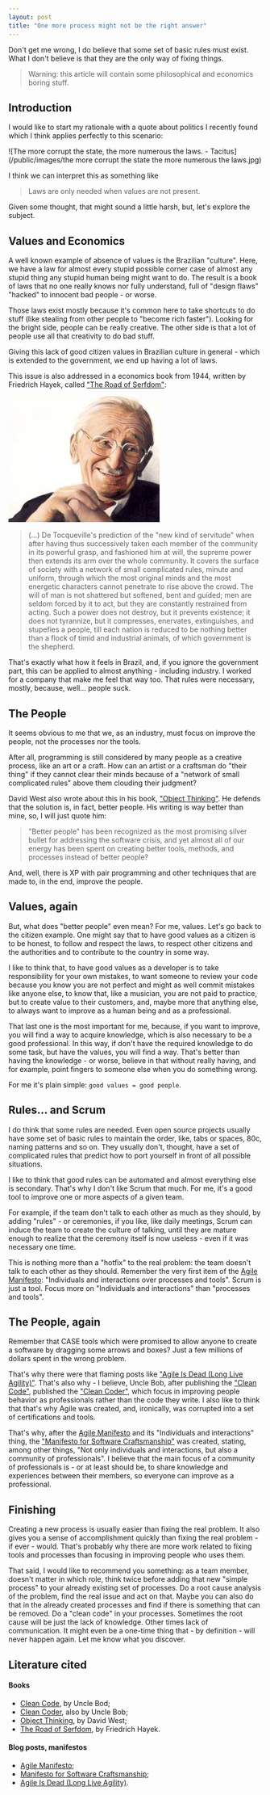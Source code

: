 ```yaml
---
layout: post
title: "One more process might not be the right answer"
---
```


Don't get me wrong, I do believe that some set of basic rules must exist.
What I don't believe is that they are the only way of fixing things.

> Warning: this article will contain some philosophical and economics
boring stuff.

## Introduction

I would like to start my rationale with a quote about politics
I recently found which I think applies perfectly to this scenario:

![The more corrupt the state, the more numerous the laws. - Tacitus](/public/images/the more corrupt the state the more numerous the laws.jpg)

I think we can interpret this as something like

> Laws are only needed when values are not present.

Given some thought, that might sound a little harsh, but, let's explore
the subject.

## Values and Economics

A well known example of absence of values is the Brazilian "culture".
Here, we have a law for almost every stupid possible corner case of almost
any stupid thing any stupid human being might want to do. The result is a
book of laws that no one really knows nor fully understand, full
of "design flaws" "hacked" to innocent bad people - or worse.

Those laws exist mostly because it's common here to take shortcuts
to do stuff (like stealing from other people to "become rich faster").
Looking for the bright side, people can be really
creative. The other side is that a lot of people use all that
creativity to do bad stuff.

Giving this lack of good citizen
values in Brazilian culture in general - which is extended to the
government, we end up having a lot of laws.

This issue is also addressed in a economics book from 1944, written by
Friedrich Hayek, called
["The Road of Serfdom"](http://www.amazon.com/gp/product/0226320553/ref=as_li_tl?ie=UTF8&camp=1789&creative=390957&creativeASIN=0226320553&linkCode=as2&tag=carlbeck-20&linkId=GWMI44FYUFMMSGRJ):

![Friedrich Hayek](/public/images/von-hayek.jpg)

> (...) De Tocqueville's prediction of the "new kind of servitude" when
after having thus successively taken each member of the community in its
powerful grasp, and fashioned him at will, the supreme power then extends
its arm over the whole community. It covers the surface of society with
a network of small complicated rules, minute and uniform, through which
the most original minds and the most energetic characters cannot penetrate
to rise above the crowd. The will of man is not shattered but softened,
bent and guided; men are seldom forced by it to act, but they are
constantly restrained from acting. Such a power does not destroy, but
it prevents existence; it does not tyrannize, but it compresses,
enervates, extinguishes, and stupefies a people, till each nation is
reduced to be nothing better than a flock of timid and industrial
animals, of which government is the shepherd.

That's exactly what how it feels in Brazil, and,
if you ignore the government part, this can be applied to almost anything -
including industry. I worked for a company that make me feel that way too.
That rules were necessary, mostly, because, well... people suck.

## The People

It seems obvious to me that we, as an industry, must focus on improve the
people, not the processes nor the tools.

After all, programming is still considered by many people as a creative
process, like an art or a craft. How can an artist or a craftsman do
"their thing" if they cannot clear their minds because of a
"network of small complicated rules" above them clouding their judgment?

David West also wrote about this in his book,
["Object Thinking"](http://www.amazon.com/gp/product/0735619654/ref=as_li_tl?ie=UTF8&camp=1789&creative=390957&creativeASIN=0735619654&linkCode=as2&tag=carlbeck-20&linkId=YOAGPVXGOZL2DKWY).
He defends that the solution is, in fact, better people. His writing
is way better than mine, so, I will just quote him:

> "Better people" has been recognized as the most promising silver bullet
for addressing the software crisis, and yet almost all of our energy has
been spent on creating better tools, methods, and processes instead of
better people?

And, well, there is XP with pair programming and other techniques that
are made to, in the end, improve the people.

## Values, again

But, what does "better people" even mean? For me, values. Let's go
back to the citizen example. One might say that
to have good values as a citizen is to be honest, to follow and respect
the laws, to respect other citizens and the authorities and to
contribute to the country in some way.

I like to think that, to have good values as a developer is
to take responsibility for your own mistakes, to want someone to
review your code because you know you are not perfect and might as well
commit mistakes like anyone else, to know that, like a musician, you are
not paid to practice, but to create value to their customers, and,
maybe more that anything else, to always want to improve as a
human being and as a professional.

That last one is the most important
for me, because, if you want to improve, you will find a way to
acquire knowledge, which is also necessary to be a good professional.
In this way, if don't have the required knowledge to do some task,
but have the values, you will find a way. That's better than having
the knowledge - or worse, believe in that without really having, and
for example, point fingers to someone else when you do something wrong.

For me it's plain simple: `good values = good people`.

## Rules... and Scrum

I do think that some rules are needed. Even open source projects usually
have some set of basic rules to maintain the order, like, tabs or spaces,
80c, naming patterns and so on. They usually don't, thought, have a set
of complicated rules that predict how to port yourself in front of all
possible situations.

I like to think that good rules can be automated and almost everything else
is secondary. That's why I don't like Scrum that much. For me, it's
a good tool to improve one or more aspects of a given team.

For example, if the team don't talk to each other as much as they should,
by adding "rules" - or ceremonies, if you like, like daily meetings, Scrum
can induce the team to create the culture of talking, until they are
mature enough to realize that the ceremony itself is now useless - even if it
was necessary one time.

This is nothing more than a "hotfix" to the real problem:
the team doesn't talk to each other as they should. Remember the very first
item of the [Agile Manifesto](http://www.agilemanifesto.org/):
"Individuals and interactions over processes and tools". Scrum is just
a tool. Focus more on "Individuals and interactions" than
"processes and tools".

## The People, again

Remember that CASE tools which were promised to allow anyone to create a
software by dragging some arrows and boxes? Just a few millions of
dollars spent in the wrong problem.

That's why there were that flaming posts like
["Agile Is Dead (Long Live Agility)"](https://pragdave.me/blog/2014/03/04/time-to-kill-agile.html).
That's also why - I believe, Uncle Bob, after publishing the
["Clean Code"](http://www.amazon.com/gp/product/0132350882/ref=as_li_tl?ie=UTF8&camp=1789&creative=390957&creativeASIN=0132350882&linkCode=as2&tag=carlbeck-20&linkId=M5YAXQCRGWV37R22),
published the
["Clean Coder"](http://www.amazon.com/gp/product/0132350882/ref=as_li_tl?ie=UTF8&camp=1789&creative=390957&creativeASIN=0132350882&linkCode=as2&tag=carlbeck-20&linkId=VC6WP7H543ZXMOK7),
which focus in improving people behavior as professionals rather than the
code they write. I also like to think that that's why Agile was created,
and, ironically, was corrupted into a set of certifications and tools.

That's why, after the [Agile Manifesto](http://www.agilemanifesto.org/)
and its "Individuals and interactions" thing, the
["Manifesto for Software Craftsmanship"](http://manifesto.softwarecraftsmanship.org/)
was created, stating, among other things,
"Not only individuals and interactions, but also a community of
professionals". I believe that the main focus of a community
of professionals is - or at least should be, to share knowledge and
experiences between their members, so everyone can improve as a
professional.

## Finishing

Creating a new process is usually easier than fixing the real
problem. It also gives you a sense of accomplishment quickly than fixing
the real problem - if ever - would. That's probably why there are more
work related to fixing tools and processes than focusing in improving
people who uses them.

That said, I would like to recommend you something: as a team member, doesn't
matter in which role, think twice before adding that new "simple
process" to your already existing set of processes. Do a root cause analysis
of the problem, find the real issue and act on that. Maybe you can also
do that in the already created processes and find if there is something
that can be removed. Do a "clean code" in your processes. Sometimes the
root cause will be just the lack of knowledge.
Other times lack of communication. It might even be a one-time
thing that - by definition - will never happen again. Let me know what you
discover.


## Literature cited

#### Books

- [Clean Code](http://www.amazon.com/gp/product/0132350882/ref=as_li_tl?ie=UTF8&camp=1789&creative=390957&creativeASIN=0132350882&linkCode=as2&tag=carlbeck-20&linkId=M5YAXQCRGWV37R22), by Uncle Bod;
- [Clean Coder](http://www.amazon.com/gp/product/0132350882/ref=as_li_tl?ie=UTF8&camp=1789&creative=390957&creativeASIN=0132350882&linkCode=as2&tag=carlbeck-20&linkId=VC6WP7H543ZXMOK7), also by Uncle Bob;
- [Object Thinking](http://www.amazon.com/gp/product/0735619654/ref=as_li_tl?ie=UTF8&camp=1789&creative=390957&creativeASIN=0735619654&linkCode=as2&tag=carlbeck-20&linkId=YOAGPVXGOZL2DKWY), by David West;
- [The Road of Serfdom](http://www.amazon.com/gp/product/0226320553/ref=as_li_tl?ie=UTF8&camp=1789&creative=390957&creativeASIN=0226320553&linkCode=as2&tag=carlbeck-20&linkId=GWMI44FYUFMMSGRJ), by Friedrich Hayek.

#### Blog posts, manifestos

- [Agile Manifesto](http://www.agilemanifesto.org/);
- [Manifesto for Software Craftsmanship](http://manifesto.softwarecraftsmanship.org/);
- [Agile Is Dead (Long Live Agility)](http://pragdave.me/blog/2014/03/04/time-to-kill-agile/).
